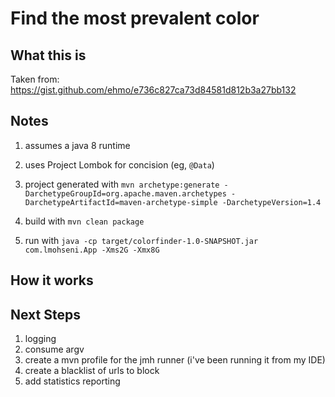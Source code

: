 
Find the most prevalent color 
==============================

What this is
------------
Taken from:  https://gist.github.com/ehmo/e736c827ca73d84581d812b3a27bb132

Notes
---
1. assumes a java 8 runtime
1. uses Project Lombok for concision (eg, `@Data`)
1. project generated with
`mvn archetype:generate -DarchetypeGroupId=org.apache.maven.archetypes -DarchetypeArtifactId=maven-archetype-simple -DarchetypeVersion=1.4`

1. build with `mvn clean package`
1. run with `java -cp target/colorfinder-1.0-SNAPSHOT.jar com.lmohseni.App -Xms2G -Xmx8G`

How it works
----------------------


Next Steps
----

1. logging
1. consume argv
1. create a mvn profile for the jmh runner 
(i've been running it from my IDE)
1. create a blacklist of urls to block
1. add statistics reporting
